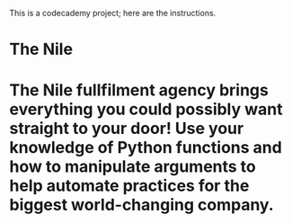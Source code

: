 This is a codecademy project; here are the instructions.

# The Nile
# The Nile fullfilment agency brings everything you could possibly want straight to your door! Use your knowledge of Python functions and how to manipulate arguments to help automate practices for the biggest world-changing company.

